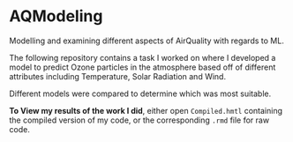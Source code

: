 # AQModeling
Modelling and examining different aspects of AirQuality with regards to ML.

The following repository contains a task I worked on where I developed a model to predict Ozone particles in the atmosphere based off of different attributes including Temperature, Solar Radiation and Wind. 

Different models were compared to determine which was most suitable. 

**To View my results of the work I did**, either open `Compiled.hmtl` containing the compiled version of my code, or the corresponding `.rmd` file for raw code.
